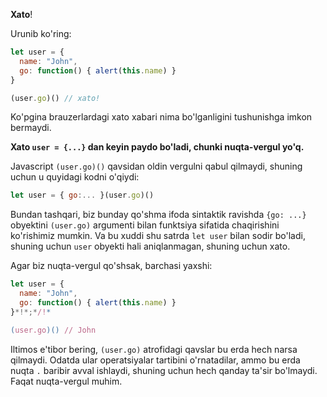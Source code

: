 **Xato**!

Urunib ko'ring:

```js run
let user = {
  name: "John",
  go: function() { alert(this.name) }
}

(user.go)() // xato!
```

Ko'pgina brauzerlardagi xato xabari nima bo'lganligini tushunishga imkon bermaydi.

**Xato `user = {...}` dan keyin paydo bo'ladi, chunki nuqta-vergul yo'q.**

Javascript `(user.go)()` qavsidan oldin vergulni qabul qilmaydi, shuning uchun u quyidagi kodni o'qiydi:

```js no-beautify
let user = { go:... }(user.go)()
```

Bundan tashqari, biz bunday qo'shma ifoda sintaktik ravishda `{go: ...}` obyektini `(user.go)` argumenti bilan funktsiya sifatida chaqirishini ko'rishimiz mumkin. Va bu xuddi shu satrda `let user` bilan sodir bo'ladi, shuning uchun `user` obyekti hali aniqlanmagan, shuning uchun xato.

Agar biz nuqta-vergul qo'shsak, barchasi yaxshi:

```js run
let user = {
  name: "John",
  go: function() { alert(this.name) }
}*!*;*/!*

(user.go)() // John
```

Iltimos e'tibor bering, `(user.go)` atrofidagi qavslar bu erda hech narsa qilmaydi. Odatda ular operatsiyalar tartibini o'rnatadilar, ammo bu erda nuqta `.` baribir avval ishlaydi, shuning uchun hech qanday ta'sir bo'lmaydi. Faqat nuqta-vergul muhim.






